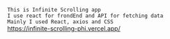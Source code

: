 `This is Infinite Scrolling app`<br/>
`I use react for frondEnd and API for fetching data`<br/>
`Mainly I used React, axios and CSS` <br/>
https://infinite-scrolling-phi.vercel.app/
